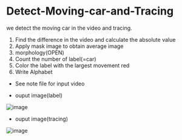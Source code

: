 # Detect-Moving-car-and-Tracing
we detect the moving car in the video and tracing.

1. Find the difference in the video and calculate the absolute value
2. Apply mask image to obtain average image
3. morphology(OPEN)
4. Count the number of label(=car)
5. Color the label with the largest movement red
6. Write Alphabet

* See note file for input video

- ouput image(label)

![image](https://user-images.githubusercontent.com/78711364/118360835-de6f0500-b5c3-11eb-9e92-9f35981b0b5b.png)

- ouput image(tracing)

![image](https://user-images.githubusercontent.com/78711364/118360850-f2b30200-b5c3-11eb-9134-78b0a1d1ef0b.png)

